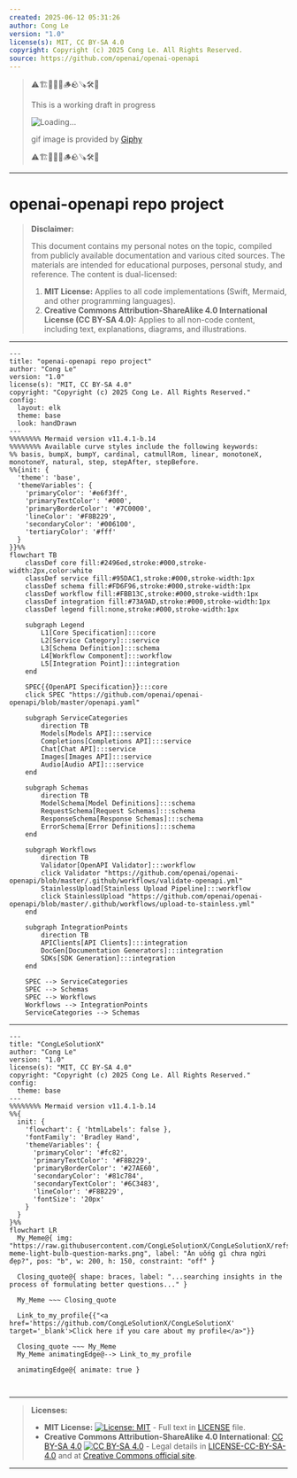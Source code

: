 ```yaml
---
created: 2025-06-12 05:31:26
author: Cong Le
version: "1.0"
license(s): MIT, CC BY-SA 4.0
copyright: Copyright (c) 2025 Cong Le. All Rights Reserved.
source: https://github.com/openai/openai-openapi
---
```



> ⚠️🏗️🚧🦺🧱🪵🪨🪚🛠️👷
> 
> This is a working draft in progress
> 
> ![Loading...](https://media0.giphy.com/media/v1.Y2lkPTc5MGI3NjExZXphanUyaXdybmp5Nm9zZzcyczlmYzFlMmJiaTV0YnoxNmxqYWo4aCZlcD12MV9pbnRlcm5hbF9naWZfYnlfaWQmY3Q9Zw/KeVT1MQ6fDo40GMOws/giphy.gif)
>
> gif image is provided by [Giphy](https://giphy.com)
> 
> ⚠️🏗️🚧🦺🧱🪵🪨🪚🛠️👷


----




# openai-openapi repo project
> **Disclaimer:**
>
> This document contains my personal notes on the topic,
> compiled from publicly available documentation and various cited sources.
> The materials are intended for educational purposes, personal study, and reference.
> The content is dual-licensed:
> 1. **MIT License:** Applies to all code implementations (Swift, Mermaid, and other programming languages).
> 2. **Creative Commons Attribution-ShareAlike 4.0 International License (CC BY-SA 4.0):** Applies to all non-code content, including text, explanations, diagrams, and illustrations.
---

```mermaid
---
title: "openai-openapi repo project"
author: "Cong Le"
version: "1.0"
license(s): "MIT, CC BY-SA 4.0"
copyright: "Copyright (c) 2025 Cong Le. All Rights Reserved."
config:
  layout: elk
  theme: base
  look: handDrawn
---
%%%%%%%% Mermaid version v11.4.1-b.14
%%%%%%%% Available curve styles include the following keywords:
%% basis, bumpX, bumpY, cardinal, catmullRom, linear, monotoneX, monotoneY, natural, step, stepAfter, stepBefore.
%%{init: {
  'theme': 'base',
  'themeVariables': {
    'primaryColor': '#e6f3ff',
    'primaryTextColor': '#000',
    'primaryBorderColor': '#7C0000',
    'lineColor': '#F8B229',
    'secondaryColor': '#006100',
    'tertiaryColor': '#fff'
  }
}}%%
flowchart TB
    classDef core fill:#2496ed,stroke:#000,stroke-width:2px,color:white
    classDef service fill:#95DAC1,stroke:#000,stroke-width:1px
    classDef schema fill:#FD6F96,stroke:#000,stroke-width:1px
    classDef workflow fill:#FBB13C,stroke:#000,stroke-width:1px
    classDef integration fill:#73A9AD,stroke:#000,stroke-width:1px
    classDef legend fill:none,stroke:#000,stroke-width:1px

    subgraph Legend
        L1[Core Specification]:::core
        L2[Service Category]:::service
        L3[Schema Definition]:::schema
        L4[Workflow Component]:::workflow
        L5[Integration Point]:::integration
    end

    SPEC{{OpenAPI Specification}}:::core
    click SPEC "https://github.com/openai/openai-openapi/blob/master/openapi.yaml"

    subgraph ServiceCategories
        direction TB
        Models[Models API]:::service
        Completions[Completions API]:::service
        Chat[Chat API]:::service
        Images[Images API]:::service
        Audio[Audio API]:::service
    end

    subgraph Schemas
        direction TB
        ModelSchema[Model Definitions]:::schema
        RequestSchema[Request Schemas]:::schema
        ResponseSchema[Response Schemas]:::schema
        ErrorSchema[Error Definitions]:::schema
    end

    subgraph Workflows
        direction TB
        Validator[OpenAPI Validator]:::workflow
        click Validator "https://github.com/openai/openai-openapi/blob/master/.github/workflows/validate-openapi.yml"
        StainlessUpload[Stainless Upload Pipeline]:::workflow
        click StainlessUpload "https://github.com/openai/openai-openapi/blob/master/.github/workflows/upload-to-stainless.yml"
    end

    subgraph IntegrationPoints
        direction TB
        APIClients[API Clients]:::integration
        DocGen[Documentation Generators]:::integration
        SDKs[SDK Generation]:::integration
    end

    SPEC --> ServiceCategories
    SPEC --> Schemas
    SPEC --> Workflows
    Workflows --> IntegrationPoints
    ServiceCategories --> Schemas

```


---

<!-- 
```mermaid
%% Current Mermaid version
info
```  -->


```mermaid
---
title: "CongLeSolutionX"
author: "Cong Le"
version: "1.0"
license(s): "MIT, CC BY-SA 4.0"
copyright: "Copyright (c) 2025 Cong Le. All Rights Reserved."
config:
  theme: base
---
%%%%%%%% Mermaid version v11.4.1-b.14
%%{
  init: {
    'flowchart': { 'htmlLabels': false },
    'fontFamily': 'Bradley Hand',
    'themeVariables': {
      'primaryColor': '#fc82',
      'primaryTextColor': '#F8B229',
      'primaryBorderColor': '#27AE60',
      'secondaryColor': '#81c784',
      'secondaryTextColor': '#6C3483',
      'lineColor': '#F8B229',
      'fontSize': '20px'
    }
  }
}%%
flowchart LR
  My_Meme@{ img: "https://raw.githubusercontent.com/CongLeSolutionX/CongLeSolutionX/refs/heads/main/assets/images/My-meme-light-bulb-question-marks.png", label: "Ăn uống gì chưa ngừi đẹp?", pos: "b", w: 200, h: 150, constraint: "off" }

  Closing_quote@{ shape: braces, label: "...searching insights in the process of formulating better questions..." }
    
  My_Meme ~~~ Closing_quote
    
  Link_to_my_profile{{"<a href='https://github.com/CongLeSolutionX/CongLeSolutionX' target='_blank'>Click here if you care about my profile</a>"}}

  Closing_quote ~~~ My_Meme
  My_Meme animatingEdge@--> Link_to_my_profile
  
  animatingEdge@{ animate: true }



```

---
>**Licenses:**
>
>- **MIT License:**  [![License: MIT](https://img.shields.io/badge/License-MIT-yellow.svg)](LICENSE) - Full text in [LICENSE](LICENSE) file.
>- **Creative Commons Attribution-ShareAlike 4.0 International**: [CC BY-SA 4.0](https://creativecommons.org/licenses/by-sa/4.0/) [![CC BY-SA 4.0](https://licensebuttons.net/l/by-sa/4.0/88x31.png)](https://creativecommons.org/licenses/by-sa/4.0/) - Legal details in [LICENSE-CC-BY-SA-4.0](THE_PAST/LICENSE-CC-BY-SA-4.0) and at [Creative Commons official site](https://creativecommons.org/licenses/by-sa/4.0/).
>
---
